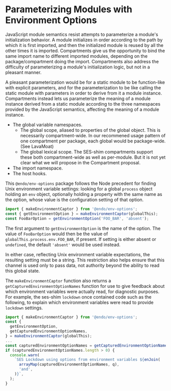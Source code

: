 # Parameterizing Modules with Environment Options

JavaScript module semantics resist attempts to parameterize a module's
initialization behavior. A module initializes in order according to
the path by which it is first imported, and then the initialized module
is reused by all the other times it is imported. Compartments give us
the opportunity to bind the same import name to different imported
modules, depending on the package/compartment doing the import. Compartments
also address the difficulty of parameterizing a module's initialization
logic, but not in a pleasant manner.

A pleasant parameterization would be for a static module to be function-like
with explicit parameters, and for the parameterization to be like
calling the static module with parameters in order to derive from it a
module instance. Compartments instead lets us parameterize the meaning
of a module instance derived from a static module according to the
three namespaces provided by the JavaScript semantics, affecting the
meaning of a module instance.
   * The global variable namespaces.
      * The global scope, aliased to properties of the global object.
        This is necessarily compartment-wide. In our
        recommened usage pattern of one compartment per package,
        each global would be package-wide. (See LavaMoat)
      * The global lexical scope. The SES-shim compartments support
        these both compartment-wide as well as per-module. But it is
        not yet clear what we will propose in the Compartment proposal.
   * The import namespace.
   * The host hooks.

This `@endo/env-options` package follows the Node precedent for
finding Unix environment variable settings: looking for a
global `process` object holding an `env` object,
optionally holding a property with the same name as the option,
whose value is the configuration setting of that option.

```js
import { makeEnvironmentCaptor } from '@endo/env-options';
const { getEnvironmentOption } = makeEnvironmentCaptor(globalThis);
const FooBarOption = getEnvironmentOption('FOO_BAR', 'absent');
```

The first argument to `getEnvironmentOption` is the name of the option.
The value of `FooBarOption` would then be the value of
`globalThis.process.env.FOO_BAR`, if present.
If setting is either absent or `undefined`, the default `'absent'`
would be used instead.

In either case, reflecting Unix environment variable expectations,
the resulting setting must be a string.
This restriction also helps ensure that this channel is used only to pass data,
not authority beyond the ability to read this global state.

The `makeEnvironmentCaptor` function also returns a
`getCapturedEnvironmentOptionNames` function for use to give feedback about
which environment variables were actually read, for diagnostic purposes.
For example, the
ses-shim `lockdown` once contained code such as the following, to explain which
environment variables were read to provide `lockdown` settings.

```js
import { makeEnvironmentCaptor } from '@endo/env-options';
const {
  getEnvironmentOption,
  getCapturedEnvironmentOptionNames,
} = makeEnvironmentCaptor(globalThis);
...
const capturedEnvironmentOptionNames = getCapturedEnvironmentOptionNames();
if (capturedEnvironmentOptionNames.length > 0) {
  console.warn(
    `SES Lockdown using options from environment variables ${enJoin(
      arrayMap(capturedEnvironmentOptionNames, q),
      'and',
    )}`,
  );
}
```
